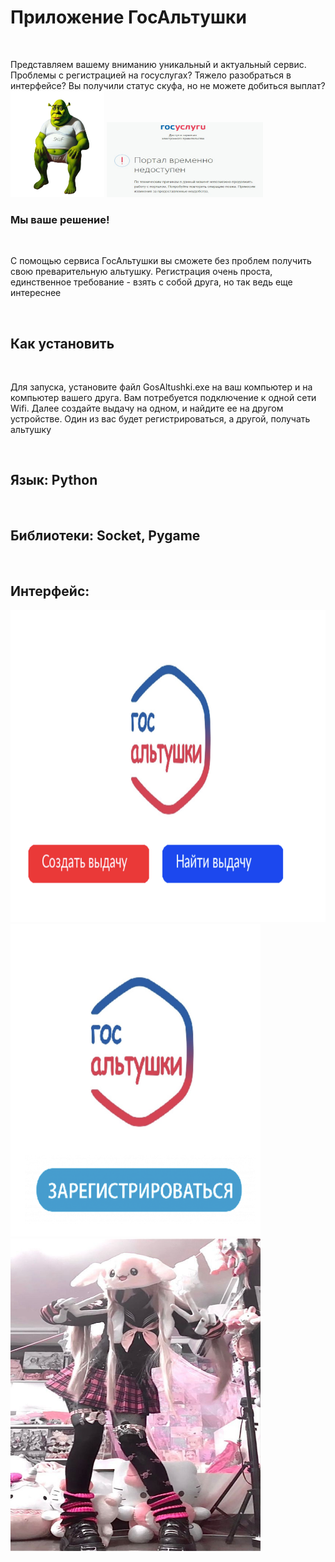 <h1>Приложение ГосАльтушки</h1><br>
<p>Представляем вашему вниманию уникальный и актуальный сервис. Проблемы с регистрацией на госуслугах? Тяжело разобраться в интерфейсе? Вы получили статус скуфа, но не можете добиться выплат? <br> <img src="img/skuf.png" width="150" height="170"/> <img src="img/error.png" width="250" height="120"/></p>
<h3>Мы ваше решение!</h3><br>
<p>С помощью сервиса ГосАльтушки вы сможете без проблем получить свою преварительную альтушку. Регистрация очень проста, единственное требование - взять с собой друга, но так ведь еще интереснее </p><br>
<h2>Как установить</h2><br>
<p>Для запуска, установите файл GosAltushki.exe на ваш компьютер и на компьютер вашего друга. Вам потребуется подключение к одной сети Wifi. Далее создайте выдачу на одном, и найдите ее на другом устройстве. Один из вас будет регистрироваться, а другой, получать альтушку</p><br>
<h2>Язык: Python</h2><br>
<h2>Библиотеки: Socket, Pygame</h2><br>
<h2>Интерфейс:</h2>
<img src="img/screen1.png" width="600" height="500"/>
<img src="img/screen2.png" width="400" height="500"/>
<img src="img/1.jpg" width="400" height="500"/>
